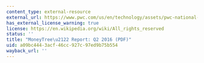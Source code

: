 ```yaml
---
content_type: external-resource
external_url: https://www.pwc.com/us/en/technology/assets/pwc-national-moneytree-q2-2016-summary-report.pdf
has_external_license_warning: true
license: https://en.wikipedia.org/wiki/All_rights_reserved
status: ''
title: "MoneyTree\u2122 Report: Q2 2016 (PDF)"
uid: a09bc444-3acf-46cc-927c-97ed9b75b554
wayback_url: ''
---
```


